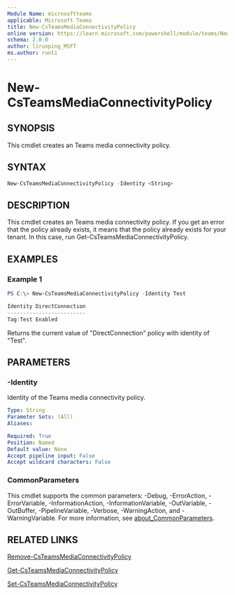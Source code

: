```yaml
---
Module Name: microsoftteams
applicable: Microsoft Teams
title: New-CsTeamsMediaConnectivityPolicy
online version: https://learn.microsoft.com/powershell/module/teams/New-CsTeamsMediaConnectivityPolicy
schema: 2.0.0
author: lirunping_MSFT
ms.author: runli
---
```



# New-CsTeamsMediaConnectivityPolicy

## SYNOPSIS
This cmdlet creates an Teams media connectivity policy.

## SYNTAX

```powershell
New-CsTeamsMediaConnectivityPolicy -Identity <String>
```

## DESCRIPTION
This cmdlet creates an Teams media connectivity policy. If you get an error that the policy already exists, it means that the policy already exists for your tenant. In this case, run Get-CsTeamsMediaConnectivityPolicy.

## EXAMPLES

### Example 1
```powershell
PS C:\> New-CsTeamsMediaConnectivityPolicy -Identity Test

Identity DirectConnection
-------------------------
Tag:Test Enabled
```

Returns the current value of "DirectConnection" policy with identity of "Test".


## PARAMETERS

### -Identity
Identity of the Teams media connectivity policy.

```yaml
Type: String
Parameter Sets: (All)
Aliases:

Required: True
Position: Named
Default value: None
Accept pipeline input: False
Accept wildcard characters: False
```

### CommonParameters
This cmdlet supports the common parameters: -Debug, -ErrorAction, -ErrorVariable, -InformationAction, -InformationVariable, -OutVariable, -OutBuffer, -PipelineVariable, -Verbose, -WarningAction, and -WarningVariable. For more information, see [about_CommonParameters](https://go.microsoft.com/fwlink/?LinkID=113216).


## RELATED LINKS
[Remove-CsTeamsMediaConnectivityPolicy](Remove-CsTeamsMediaConnectivityPolicy.yml)

[Get-CsTeamsMediaConnectivityPolicy](Get-CsTeamsMediaConnectivityPolicy.yml)

[Set-CsTeamsMediaConnectivityPolicy](Set-CsTeamsMediaConnectivityPolicy.yml)